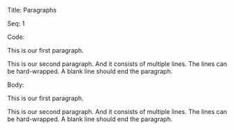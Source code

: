 Title:  Paragraphs

Seq:    1

Code:

This is our first paragraph. 

This is our second paragraph. And it consists of multiple lines. 
The lines can be hard-wrapped. A blank line should end the paragraph.

Body:

This is our first paragraph. 

This is our second paragraph. And it consists of multiple lines. 
The lines can be hard-wrapped. A blank line should end the paragraph.
